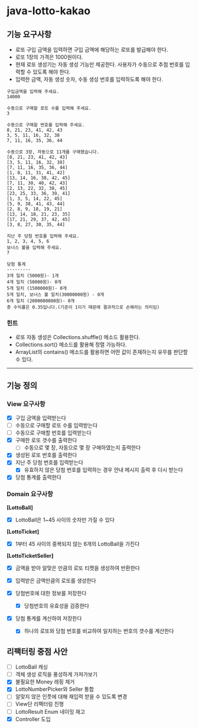 # java-lotto-kakao

## 기능 요구사항
- 로또 구입 금액을 입력하면 구입 금액에 해당하는 로또를 발급해야 한다. 
- 로또 1장의 가격은 1000원이다. 
- 현재 로또 생성기는 자동 생성 기능만 제공한다. 사용자가 수동으로 추첨 번호를 입력할 수 있도록 해야 한다.
- 입력한 금액, 자동 생성 숫자, 수동 생성 번호를 입력하도록 해야 한다.
```
구입금액을 입력해 주세요.
14000

수동으로 구매할 로또 수를 입력해 주세요.
3

수동으로 구매할 번호를 입력해 주세요.
8, 21, 23, 41, 42, 43
3, 5, 11, 16, 32, 38
7, 11, 16, 35, 36, 44

수동으로 3장, 자동으로 11개를 구매했습니다.
[8, 21, 23, 41, 42, 43]
[3, 5, 11, 16, 32, 38]
[7, 11, 16, 35, 36, 44]
[1, 8, 11, 31, 41, 42]
[13, 14, 16, 38, 42, 45]
[7, 11, 30, 40, 42, 43]
[2, 13, 22, 32, 38, 45]
[23, 25, 33, 36, 39, 41]
[1, 3, 5, 14, 22, 45]
[5, 9, 38, 41, 43, 44]
[2, 8, 9, 18, 19, 21]
[13, 14, 18, 21, 23, 35]
[17, 21, 29, 37, 42, 45]
[3, 8, 27, 30, 35, 44]

지난 주 당첨 번호를 입력해 주세요.
1, 2, 3, 4, 5, 6
보너스 볼을 입력해 주세요.
7

당첨 통계
---------
3개 일치 (5000원)- 1개
4개 일치 (50000원)- 0개
5개 일치 (1500000원)- 0개
5개 일치, 보너스 볼 일치(30000000원) - 0개
6개 일치 (2000000000원)- 0개
총 수익률은 0.35입니다.(기준이 1이기 때문에 결과적으로 손해라는 의미임)
```
### 힌트
- 로또 자동 생성은 Collections.shuffle() 메소드 활용한다. 
- Collections.sort() 메소드를 활용해 정렬 가능하다. 
- ArrayList의 contains() 메소드를 활용하면 어떤 값이 존재하는지 유무를 판단할 수 있다.

---

## 기능 정의
### View 요구사항
- [x] 구입 금액을 입력받는다
- [ ] 수동으로 구매할 로또 수를 입력받는다
- [ ] 수동으로 구매할 번호를 입력받는다
- [x] 구매한 로또 갯수를 출력한다
  - [ ] 수동으로 몇 장, 자동으로 몇 장 구매하였는지 출력한다
- [x] 생성된 로또 번호를 출력한다
- [x] 지난 주 당첨 번호를 입력받는다
  - [x] 유효하지 않은 당첨 번호를 입력하는 경우 안내 메시지 출력 후 다시 받는다
- [x] 당첨 통계를 출력한다

### Domain 요구사항
**[LottoBall]**
- [x] LottoBall은 1~45 사이의 숫자만 가질 수 있다

**[LottoTicket]**
- [x] 1부터 45 사이의 중복되지 않는 6개의 LottoBall을 가진다

**[LottoTicketSeller]**
- [x] 금액을 받아 알맞은 만큼의 로또 티켓을 생성하여 반환한다
- [x] 입력받은 금액만큼의 로또를 생성한다

- [x] 당첨번호에 대한 정보를 저장한다
  - [x] 당첨번호의 유효성을 검증한다
- [x] 당첨 통계를 계산하여 저장한다
  - [x] 하나의 로또와 당첨 번호를 비교하여 일치하는 번호의 갯수를 계산한다

## 리팩터링 중점 사안
- [ ] LottoBall 캐싱
- [ ] 객체 생성 로직을 풍성하게 가져가보기
- [x] 불필요한 Money 래핑 제거
- [x] LottoNumberPicker와 Seller 통합
- [ ] 알맞지 않은 인풋에 대해 재입력 받을 수 있도록 변경
- [ ] View단 리팩터링 진행
- [ ] LottoResult Enum 네이밍 재고
- [x] Controller 도입
